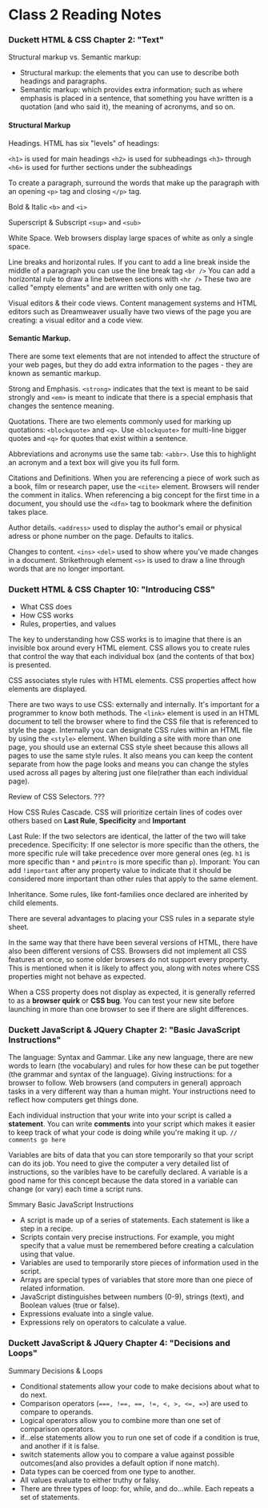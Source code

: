 # Class 2 Reading Notes

### Duckett HTML & CSS Chapter 2: "Text"

Structural markup vs. Semantic markup:

- Structural markup: the elements that you can use to describe both headings and paragraphs.
- Semantic markup: which provides extra information; such as where emphasis is placed in a sentence, that something you have written is a quotation (and who said it), the meaning of acronyms, and so on.

#### Structural Markup

Headings. HTML has six "levels" of headings:

`<h1>` is used for main headings
`<h2>` is used for subheadings
`<h3>` through `<h6>` is used for further sections under the subheadings

To create a paragraph, surround the words that make up the paragraph with an opening `<p>` tag and closing `</p>` tag.

Bold & Italic
`<b>` and `<i>`

Superscript & Subscript
`<sup>` and `<sub>`

White Space. Web browsers display large spaces of white as only a single space.

Line breaks and horizontal rules. If you cant to add a line break inside the middle of a paragraph you can use the line break tag `<br />`
You can add a horizontal rule to draw a line between sections with `<hr />`
These two are called "empty elements" and are written with only one tag.

Visual editors & their code views. Content management systems and HTML editors such as Dreamweaver usually have two views of the page you are creating: a visual editor and a code view.

#### Semantic Markup.

There are some text elements that are not intended to affect the structure of your web pages, but they do add extra information to the pages - they are known as semantic markup.

Strong and Emphasis. `<strong>` indicates that the text is meant to be said strongly and `<em>` is meant to indicate that there is a special emphasis that changes the sentence meaning.

Quotations. There are two elements commonly used for marking up quotations: `<blockquote>` and `<q>`. Use `<blockquote>` for multi-line bigger quotes and `<q>` for quotes that exist within a sentence.

Abbreviations and acronyms use the same tab: `<abbr>`. Use this to highlight an acronym and a text box will give you its full form.

Citations and Definitions. When you are referencing a piece of work such as a book, film or research paper, use the `<cite>` element. Browsers will render the comment in italics. When referencing a big concept for the first time in a document, you should use the `<dfn>` tag to bookmark where the definition takes place.

Author details. `<address>` used to display the author's email or physical adress or phone number on the page. Defaults to italics.

Changes to content. `<ins>` `<del>` used to show where you've made changes in a document. Strikethrough element `<s>` is used to draw a line through words that are no longer important.

### Duckett HTML & CSS Chapter 10: "Introducing CSS"

- What CSS does
- How CSS works
- Rules, properties, and values

The key to understanding how CSS works is to imagine that there is an invisible box around every HTML element. CSS allows you to create rules that control the way that each individual box (and the contents of that box) is presented.

CSS associates style rules with HTML elements. CSS properties affect how elements are displayed.

There are two ways to use CSS: externally and internally. It's important for a programmer to know both methods. The `<link>` element is used in an HTML document to tell the browser where to find the CSS file that is referenced to style the page. Internally you can designate CSS rules within an HTML file by using the `<style>` element. When building a site with more than one page, you should use an external CSS style sheet because this allows all pages to use the same style rules. It also means you can keep the content separate from how the page looks and means you can change the styles used across all pages by altering just one file(rather than each individual page).

Review of CSS Selectors. ???

How CSS Rules Cascade. CSS will prioritize certain lines of codes over others based on **Last Rule**, **Specificity** and **Important**

Last Rule: If the two selectors are identical, the latter of the two will take precedence. Specificity: If one selector is more specific than the others, the more specific rule will take precedence over more general ones (eg. `h1` is more specific than `*` and `p#intro` is more specific than `p`). Imporant: You can add `!important` after any property value to indicate that it should be considered more important than other rules that apply to the same element.

Inheritance. Some rules, like font-families once declared are inherited by child elements.

There are several advantages to placing your CSS rules in a separate style sheet.

In the same way that there have been several versions of HTML, there have also been different versions of CSS. Browsers did not implement all CSS features at once, so some older browsers do not support every property. This is mentioned when it is likely to affect you, along with notes where CSS properties might not behave as expected.

When a CSS property does not display as expected, it is generally referred to as a **browser quirk** or **CSS bug**. You can test your new site before launching in more than one browser to see if there are slight differences.

### Duckett JavaScript & JQuery Chapter 2: "Basic JavaScript Instructions"

The language: Syntax and Gammar. Like any new language, there are new words to learn (the vocabulary) and rules for how these can be put together (the grammar and syntax of the language). Giving instructions: for a browser to follow. Web browsers (and computers in general) approach tasks in a very different way than a human might. Your instructions need to reflect how computers get things done.

Each individual instruction that your write into your script is called a **statement**. You can write **comments** into your script which makes it easier to keep track of what your code is doing while you're making it up. `// comments go here`

Variables are bits of data that you can store temporarily so that your script can do its job. You need to give the computer a very detailed list of instructions, so the varibles have to be carefully declared. A variable is a good name for this concept because the data stored in a variable can change (or vary) each time a script runs.

Smmary Basic JavaScript Instructions

- A script is made up of a series of statements. Each statement is like a step in a recipe.
- Scripts contain very precise instructions. For example, you might specify that a value must be remembered before creating a calculation using that value.
- Variables are used to temporarily store pieces of information used in the script.
- Arrays are special types of variables that store more than one piece of related information.
- JavaScript distinguishes between numbers (0-9), strings (text), and Boolean values (true or false).
- Expressions evaluate into a single value.
- Expressions rely on operators to calculate a value.

### Duckett JavaScript & JQuery Chapter 4: "Decisions and Loops"

Summary Decisions & Loops

- Conditional statements allow your code to make decisions about what to do next.
- Comparison operators (`===, !==, ==, !=, <, >, <=, =>`) are used to compare to operands.
- Logical operators allow you to combine more than one set of comparison operators.
- if...else statements allow you to run one set of code if a condition is true, and another if it is false.
- switch statements allow you to compare a value against possible outcomes(and also provides a default option if none match).
- Data types can be coerced from one type to another.
- All values evaluate to either truthy or falsy.
- There are three types of loop: for, while, and do...while. Each repeats a set of statements.